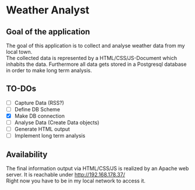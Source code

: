 # Weather Analyst
## Goal of the application
The goal of this application is to collect and analyse weather data from my local town. <br/>
The collected data is represented by a HTML/CSS/JS-Document which inhabits the data. Furthermore
all data gets stored in a Postgresql database in order to make long term analysis.

## TO-DOs
- [ ] Capture Data (RSS?)
- [ ] Define DB Scheme
- [X] Make DB connection
- [ ] Analyse Data (Create Data objects)
- [ ] Generate HTML output
- [ ] Implement long term analysis

## Availability
The final information output via HTML/CSS/JS is realized by an Apache web server. It is reachable
under http://192.168.178.37/ <br/>
Right now you have to be in my local network to access it.
